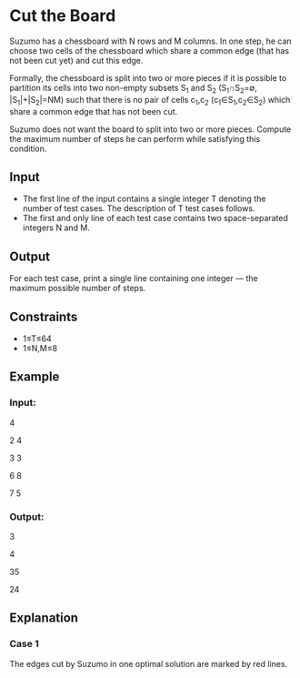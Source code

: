 # Cut the Board

Suzumo has a chessboard with N rows and M columns. 
In one step, he can choose two cells of the chessboard which share a common edge (that has not been cut yet) and cut this edge.

Formally, the chessboard is split into two or more pieces if it is 
possible to partition its cells into two non-empty subsets S<sub>1</sub> and S<sub>2</sub> 
(S<sub>1</sub>∩S<sub>2</sub>=∅, |S<sub>1</sub>|+|S<sub>2</sub>|=NM) such that there is no 
pair of cells c<sub>1</sub>,c<sub>2</sub> (c<sub>1</sub>∈S<sub>1</sub>,c<sub>2</sub>∈S<sub>2</sub>) which share a common edge that has not been cut.

Suzumo does not want the board to split into two or more pieces. Compute the maximum number of steps he can perform while satisfying this condition.

## Input

- The first line of the input contains a single integer T denoting the number of test cases. The description of T test cases follows.
- The first and only line of each test case contains two space-separated integers N and M.

## Output

For each test case, print a single line containing one integer — the maximum possible number of steps.

## Constraints

- 1≤T≤64
- 1≤N,M≤8

## Example

### Input:

4

2 4

3 3

6 8

7 5

### Output:

3

4

35

24

## Explanation

### Case 1

The edges cut by Suzumo in one optimal solution are marked by red lines.

